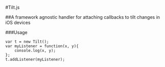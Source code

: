 #Tilt.js

##A framework agnostic handler for attaching callbacks to tilt changes in iOS devices

###Usage

	var t = new Tilt();
	var myListener = function(x, y){
		console.log(x, y);
	};
	t.addListener(myListener);